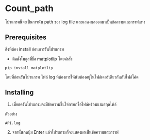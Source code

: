 # Count_path
โปรแกรมนี้จะเป็นการนับ path ของ log file และแสดงผลออกมาเป็นข้อความและกราฟแท่ง
## Prerequisites

สิ่งที่ต้อง install ก่อนการรันโปรแกรม
- ติดตั้งโมดูลที่ชื่อ matplotlip โดยคำสั่ง 

```
pip install matplotlip
```
โดยที่ก่อนรันโปรแกรม ไฟล์ log ที่ต้องการให้นับต้องอยู่ในโฟล์เดอร์เดียวกันกับไฟล์โค้ด


## Installing

1. เมื่อกดรันโปรแกรมจะมีข้อความขึ้นให้กรอกชื่อไฟล์พร้อมนามสกุลไฟล์

ตัวอย่าง

```
API.log
```
2. จากนั้นกดปุ่ม Enter แล้วโปรแกรมก็จะแสดงผลเป็นข้อความและกราฟ 

